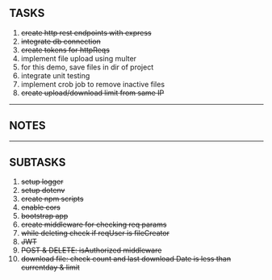 ## TASKS

1. ~~create http rest endpoints with express~~
2. ~~integrate db connection~~
3. ~~create tokens for httpReqs~~
4. implement file upload using multer
5. for this demo, save files in dir of project
6. integrate unit testing
7. implement crob job to remove inactive files
8. ~~create upload/download limit from same IP~~

---

## NOTES

---

## SUBTASKS

1. ~~setup logger~~
2. ~~setup dotenv~~
3. ~~create npm scripts~~
4. ~~enable cors~~
5. ~~bootstrap app~~
6. ~~create middleware for checking req params~~
7. ~~while deleting check if reqUser is fileCreator~~
8. ~~JWT~~
9. ~~POST & DELETE: isAuthorized middleware~~
10. ~~download file: check count and last download Date is less than currentday & limit~~
